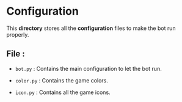 # Configuration

This **directory** stores all the **configuration** files to make the bot run properly.

## File :

- `bot.py` : Contains the main configuration to let the bot run.

- `color.py` : Contains the game colors.

- `icon.py` : Contains all the game icons.
